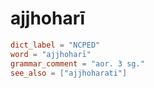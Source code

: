 # ajjhoharī

``` toml
dict_label = "NCPED"
word = "ajjhoharī"
grammar_comment = "aor. 3 sg."
see_also = ["ajjhoharati"]
```

